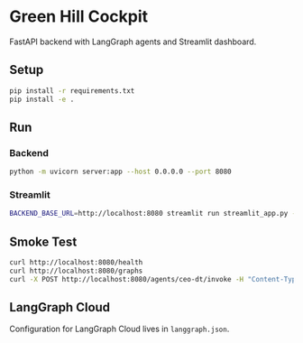 # Green Hill Cockpit

FastAPI backend with LangGraph agents and Streamlit dashboard.

## Setup

```bash
pip install -r requirements.txt
pip install -e .
```

## Run

### Backend
```bash
python -m uvicorn server:app --host 0.0.0.0 --port 8080
```

### Streamlit
```bash
BACKEND_BASE_URL=http://localhost:8080 streamlit run streamlit_app.py --server.port 8501
```

## Smoke Test
```bash
curl http://localhost:8080/health
curl http://localhost:8080/graphs
curl -X POST http://localhost:8080/agents/ceo-dt/invoke -H "Content-Type: application/json" -d '{"input":{"query":"Ping"}}'
```

## LangGraph Cloud

Configuration for LangGraph Cloud lives in `langgraph.json`.
